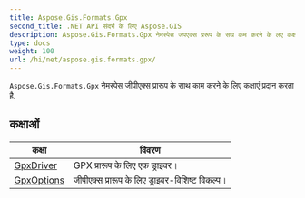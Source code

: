 ```yaml
---
title: Aspose.Gis.Formats.Gpx
second_title: .NET API संदर्भ के लिए Aspose.GIS
description: Aspose.Gis.Formats.Gpx नेमस्पेस जपएक्स प्ररूप के सथ कम करने के लए कक्षएं प्रदन करत है.
type: docs
weight: 100
url: /hi/net/aspose.gis.formats.gpx/
---
```

`Aspose.Gis.Formats.Gpx` नेमस्पेस जीपीएक्स प्रारूप के साथ काम करने के लिए कक्षाएं प्रदान करता है.

## कक्षाओं

| कक्षा | विवरण |
| --- | --- |
| [GpxDriver](./gpxdriver/) | GPX प्रारूप के लिए एक ड्राइवर। |
| [GpxOptions](./gpxoptions/) | जीपीएक्स प्रारूप के लिए ड्राइवर-विशिष्ट विकल्प। |


